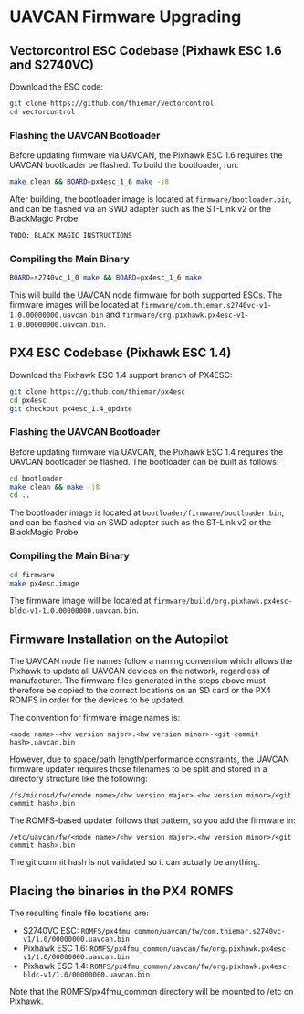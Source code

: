 # UAVCAN Firmware Upgrading

## Vectorcontrol ESC Codebase (Pixhawk ESC 1.6 and S2740VC)

Download the ESC code:

<div class="host-code"></div>

```sh
git clone https://github.com/thiemar/vectorcontrol
cd vectorcontrol
```

### Flashing the UAVCAN Bootloader

Before updating firmware via UAVCAN, the Pixhawk ESC 1.6 requires the UAVCAN bootloader be flashed. To build the bootloader, run:

<div class="host-code"><div>

```sh
make clean && BOARD=px4esc_1_6 make -j8
```

After building, the bootloader image is located at `firmware/bootloader.bin`, and can be flashed via an SWD adapter such as the ST-Link v2 or the BlackMagic Probe:

<div class="host-code"><div>

```sh
TODO: BLACK MAGIC INSTRUCTIONS
```

### Compiling the Main Binary

```sh
BOARD=s2740vc_1_0 make && BOARD=px4esc_1_6 make
```

This will build the UAVCAN node firmware for both supported ESCs. The firmware images will be located at `firmware/com.thiemar.s2740vc-v1-1.0.00000000.uavcan.bin` and `firmware/org.pixhawk.px4esc-v1-1.0.00000000.uavcan.bin`.

## PX4 ESC Codebase (Pixhawk ESC 1.4)

Download the Pixhawk ESC 1.4 support branch of PX4ESC:

<div class="host-code"><div>

```sh
git clone https://github.com/thiemar/px4esc
cd px4esc
git checkout px4esc_1.4_update
```

### Flashing the UAVCAN Bootloader

Before updating firmware via UAVCAN, the Pixhawk ESC 1.4 requires the UAVCAN bootloader be flashed. The bootloader can be built as follows:

```sh
cd bootloader
make clean && make -j8
cd ..
```

The bootloader image is located at `bootloader/firmware/bootloader.bin`, and can be flashed via an SWD adapter such as the ST-Link v2 or the BlackMagic Probe.

### Compiling the Main Binary

<div class="host-code"><div>

```sh
cd firmware
make px4esc.image
```
The firmware image will be located at `firmware/build/org.pixhawk.px4esc-bldc-v1-1.0.00000000.uavcan.bin`.

## Firmware Installation on the Autopilot

The UAVCAN node file names follow a naming convention which allows the Pixhawk to update all UAVCAN devices on the network, regardless of manufacturer. The firmware files generated in the steps above must therefore be copied to the correct locations on an SD card or the PX4 ROMFS in order for the devices to be updated.

The convention for firmware image names is:

  ```<node name>-<hw version major>.<hw version minor>-<git commit hash>.uavcan.bin```

However, due to space/path length/performance constraints, the UAVCAN firmware updater requires those filenames to be split and stored in a directory structure like the following:

  ```/fs/microsd/fw/<node name>/<hw version major>.<hw version minor>/<git commit hash>.bin```

The ROMFS-based updater follows that pattern, so you add the firmware in:

  ```/etc/uavcan/fw/<node name>/<hw version major>.<hw version minor>/<git commit hash>.bin```

The git commit hash is not validated so it can actually be anything.

## Placing the binaries in the PX4 ROMFS

The resulting finale file locations are:

  * S2740VC ESC: ```ROMFS/px4fmu_common/uavcan/fw/com.thiemar.s2740vc-v1/1.0/00000000.uavcan.bin```
  * Pixhawk ESC 1.6: ```ROMFS/px4fmu_common/uavcan/fw/org.pixhawk.px4esc-v1/1.0/00000000.uavcan.bin```
  * Pixhawk ESC 1.4: ```ROMFS/px4fmu_common/uavcan/fw/org.pixhawk.px4esc-bldc-v1/1.0/00000000.uavcan.bin```

Note that the ROMFS/px4fmu_common directory will be mounted to /etc on Pixhawk.
